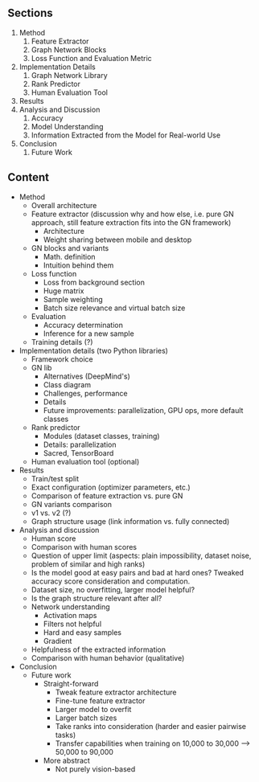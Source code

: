 ## Sections

1. Method
    1. Feature Extractor
    2. Graph Network Blocks
    3. Loss Function and Evaluation Metric
2. Implementation Details
    1. Graph Network Library
    2. Rank Predictor
    3. Human Evaluation Tool
3. Results
4. Analysis and Discussion
    1. Accuracy
    2. Model Understanding
    3. Information Extracted from the Model for Real-world Use
5. Conclusion
    1. Future Work


## Content

* Method
  * Overall architecture
  * Feature extractor (discussion why and how else, i.e. pure GN approach, still feature extraction fits into the GN framework)
    * Architecture
    * Weight sharing between mobile and desktop
  * GN blocks and variants
    * Math. definition
    * Intuition behind them
  * Loss function
    * Loss from background section
    * Huge matrix
    * Sample weighting
    * Batch size relevance and virtual batch size
  * Evaluation
    * Accuracy determination
    * Inference for a new sample
  * Training details (?)
* Implementation details (two Python libraries)
  * Framework choice
  * GN lib
    * Alternatives (DeepMind's)
    * Class diagram
    * Challenges, performance
    * Details
    * Future improvements: parallelization, GPU ops, more default classes
  * Rank predictor
    * Modules (dataset classes, training)
    * Details: parallelization
    * Sacred, TensorBoard
  * Human evaluation tool (optional)
* Results
  * Train/test split
  * Exact configuration (optimizer parameters, etc.)
  * Comparison of feature extraction vs. pure GN
  * GN variants comparison
  * v1 vs. v2 (?)
  * Graph structure usage (link information vs. fully connected)
* Analysis and discussion
  * Human score
  * Comparison with human scores
  * Question of upper limit (aspects: plain impossibility, dataset noise, problem of similar and high ranks)
  * Is the model good at easy pairs and bad at hard ones? Tweaked accuracy score consideration and computation.
  * Dataset size, no overfitting, larger model helpful?
  * Is the graph structure relevant after all?
  * Network understanding
    * Activation maps
    * Filters not helpful
    * Hard and easy samples
    * Gradient
  * Helpfulness of the extracted information
  * Comparison with human behavior (qualitative)
* Conclusion
  * Future work
    * Straight-forward
        * Tweak feature extractor architecture
        * Fine-tune feature extractor
        * Larger model to overfit
        * Larger batch sizes
        * Take ranks into consideration (harder and easier pairwise tasks)
        * Transfer capabilities when training on 10,000 to 30,000 --> 50,000 to 90,000
    * More abstract
        * Not purely vision-based
